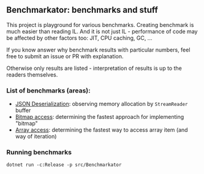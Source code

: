 ## Benchmarkator: benchmarks and stuff

This project is playground for various benchmarks. Creating benchmark is much easier than reading IL.
And it is not just IL - performance of code may be affected by other factors too: JIT, CPU caching, GC, ...

If you know answer why benchmark results with particular numbers, feel free to submit an issue or PR with
explanation.

Otherwise only results are listed - interpretation of results is up to the readers themselves.

### List of benchmarks (areas):

- [JSON Deserialization](src/Benchmarkator/Benchmarks/JsonPayloadDeserialization.md):
  observing memory allocation by `StreamReader` buffer
- [Bitmap access](src/Benchmarkator/Benchmarks/Bitmap.md):
  determining the fastest approach for implementing "bitmap"
- [Array access](src/Benchmarkator/Benchmarks/ArrayIteration.md):
  determining the fastest way to access array item (and way of iteration)

### Running benchmarks

```
dotnet run -c:Release -p src/Benchmarkator
```
